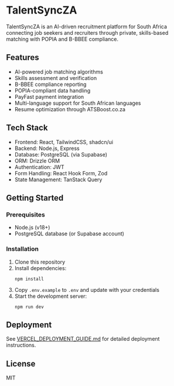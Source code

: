 # TalentSyncZA

TalentSyncZA is an AI-driven recruitment platform for South Africa connecting job seekers and recruiters through private, skills-based matching with POPIA and B-BBEE compliance.

## Features

- AI-powered job matching algorithms
- Skills assessment and verification
- B-BBEE compliance reporting
- POPIA-compliant data handling
- PayFast payment integration
- Multi-language support for South African languages
- Resume optimization through ATSBoost.co.za

## Tech Stack

- Frontend: React, TailwindCSS, shadcn/ui
- Backend: Node.js, Express
- Database: PostgreSQL (via Supabase)
- ORM: Drizzle ORM
- Authentication: JWT
- Form Handling: React Hook Form, Zod
- State Management: TanStack Query

## Getting Started

### Prerequisites

- Node.js (v18+)
- PostgreSQL database (or Supabase account)

### Installation

1. Clone this repository
2. Install dependencies:
   ```
   npm install
   ```
3. Copy `.env.example` to `.env` and update with your credentials
4. Start the development server:
   ```
   npm run dev
   ```

## Deployment

See [VERCEL_DEPLOYMENT_GUIDE.md](./VERCEL_DEPLOYMENT_GUIDE.md) for detailed deployment instructions.

## License

MIT